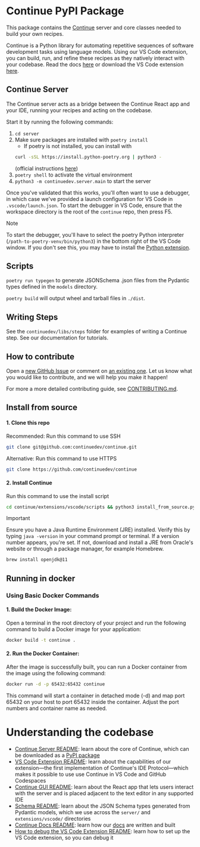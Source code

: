 # Continue PyPI Package

This package contains the [Continue](https://github.com/continuedev/continue) server and core classes needed to build your own recipes.

Continue is a Python library for automating repetitive sequences of software development tasks using language models. Using our VS Code extension, you can build, run, and refine these recipes as they natively interact with your codebase. Read the docs [here](https://continue.dev/docs) or download the VS Code extension [here](https://marketplace.visualstudio.com/items?itemName=Continue.continue).

## Continue Server

The Continue server acts as a bridge between the Continue React app and your IDE, running your recipes and acting on the codebase.

Start it by running the following commands:

1. `cd server`
2. Make sure packages are installed with `poetry install`
   - If poetry is not installed, you can install with
   ```bash
   curl -sSL https://install.python-poetry.org | python3 -
   ```
   (official instructions [here](https://python-poetry.org/docs/#installing-with-the-official-installer))
3. `poetry shell` to activate the virtual environment
4. `python3 -m continuedev.server.main` to start the server

Once you've validated that this works, you'll often want to use a debugger, in which case we've provided a launch configuration for VS Code in `.vscode/launch.json`. To start the debugger in VS Code, ensure that the workspace directory is the root of the `continue` repo, then press F5.

> [!NOTE]
> To start the debugger, you'll have to select the poetry Python interpreter
> (`/path-to-poetry-venv/bin/python3`) in the bottom right of the VS Code window. If you
> don't see this, you may have to install the [Python
> extension](https://marketplace.visualstudio.com/items?itemName=ms-python.python).

## Scripts

`poetry run typegen` to generate JSONSchema .json files from the Pydantic types defined in the `models` directory.

`poetry build` will output wheel and tarball files in `./dist`.

## Writing Steps

See the `continuedev/libs/steps` folder for examples of writing a Continue step. See our documentation for tutorials.

## How to contribute

Open a [new GitHub Issue](https://github.com/continuedev/continue/issues/new) or comment on [an existing one](https://github.com/continuedev/continue/issues). Let us know what you would like to contribute, and we will help you make it happen!

For more a more detailed contributing guide, see [CONTRIBUTING.md](../CONTRIBUTING.md).

## Install from source

#### 1. Clone this repo

Recommended: Run this command to use SSH

```bash
git clone git@github.com:continuedev/continue.git
```

Alternative: Run this command to use HTTPS

```bash
git clone https://github.com/continuedev/continue
```

#### 2. Install Continue

Run this command to use the install script

```bash
cd continue/extensions/vscode/scripts && python3 install_from_source.py
```

> [!IMPORTANT]
> Ensure you have a Java Runtime Environment (JRE) installed. Verify this by typing `java
-version` in your command prompt or terminal. If a version number appears, you're set.
> If not, download and install a JRE from Oracle's website or through a package manager,
> for example Homebrew.
>
> ```sh
> brew install openjdk@11
> ```

## Running in docker

### Using Basic Docker Commands

#### 1. Build the Docker Image:

Open a terminal in the root directory of your project and run the following command to build a Docker image for your application:


```bash
docker build -t continue .
```

#### 2. Run the Docker Container:

After the image is successfully built, you can run a Docker container from the image using the following command:

```bash
docker run -d -p 65432:65432 continue
```
This command will start a container in detached mode (-d) and map port 65432 on your host to port 65432 inside the container. Adjust the port numbers and container name as needed.

# Understanding the codebase

- [Continue Server README](./README.md): learn about the core of Continue, which can be downloaded as a [PyPI package](https://pypi.org/project/continuedev/)
- [VS Code Extension README](../extensions/vscode/README.md): learn about the capabilities of our extension—the first implementation of Continue's IDE Protocol—which makes it possible to use use Continue in VS Code and GitHub Codespaces
- [Continue GUI README](../gui/): learn about the React app that lets users interact with the server and is placed adjacent to the text editor in any supported IDE
- [Schema README](../schema/README.md): learn about the JSON Schema types generated from Pydantic models, which we use across the `server/` and `extensions/vscode/` directories
- [Continue Docs README](../docs/README.md): learn how our [docs](https://continue.dev/docs) are written and built
- [How to debug the VS Code Extension README](../extensions/vscode/src/README.md): learn how to set up the VS Code extension, so you can debug it
